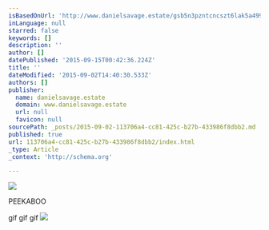 ```yaml
---
isBasedOnUrl: 'http://www.danielsavage.estate/gsb5n3pzntcncszt6lak5a499z9btn'
inLanguage: null
starred: false
keywords: []
description: ''
author: []
datePublished: '2015-09-15T00:42:36.224Z'
title: ''
dateModified: '2015-09-02T14:40:30.533Z'
authors: []
publisher:
  name: danielsavage.estate
  domain: www.danielsavage.estate
  url: null
  favicon: null
sourcePath: _posts/2015-09-02-113706a4-cc81-425c-b27b-433986f8dbb2.md
published: true
url: 113706a4-cc81-425c-b27b-433986f8dbb2/index.html
_type: Article
_context: 'http://schema.org'

---
```

![](http://static1.squarespace.com/static/54dd660ee4b03539bbd8c720/54dd6667e4b08d0767b379c6/55e4c1ade4b042e7025f35aa/1441055179883/peekaboo.gif?format=1500w)

PEEKABOO

gif gif gif
![](https://the-grid-user-content.s3-us-west-2.amazonaws.com/2808d07f-7d55-4c5d-8362-160385a361f2.jpg)
